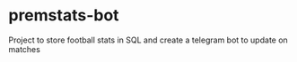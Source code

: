 # premstats-bot
 Project to store football stats in SQL and create a telegram bot to update on matches
